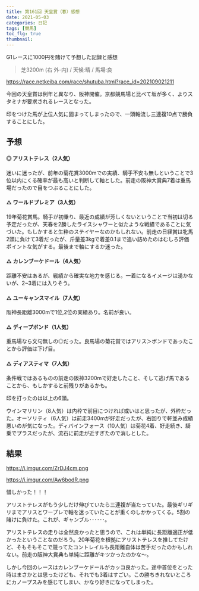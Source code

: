 ```yaml
---
title: 第161回 天皇賞（春）感想
date: 2021-05-03
categories: 日記
tags: [競馬]
toc_flg: true
thumbnail: 
---
```


G1レースに1000円を賭けて予想した記録と感想

> 芝3200m (右 外-内) / 天候:晴 / 馬場:良

https://race.netkeiba.com/race/shutuba.html?race_id=202109021211

今回の天皇賞は例年と異なり、阪神開催。京都競馬場と比べて坂が多く、よりスタミナが要求されるレースとなった。

印をつけた馬が上位人気に固まってしまったので、一頭軸流し三連複10点で勝負することにした。

## 予想


#### ◎ アリストテレス（2人気）
迷いに迷ったが、前年の菊花賞3000mでの実績、騎手不安も無しということで3位以内にくる確率が最も高いと判断して軸とした。前走の阪神大賞典7着は重馬場だったので目をつぶることにした。

#### △ ワールドプレミア（3人気）
19年菊花賞馬。騎手が初乗り、最近の成績が芳しくないということで当初は切る予定だったが、天春を2勝したライスシャワーと似たような戦績であることに気づいた。もしかすると生粋のステイヤーなのかもしれない。前走の日経賞は牝馬2頭に負けて3着だったが、斤量差3kgで着差0.1まで追い詰めたのはむしろ評価ポイントな気がする。最後まで軸にするか迷った。

#### △ カレンブーケドール（4人気）
距離不安はあるが、戦績から確実な地力を感じる。一着になるイメージは湧かないが、2~3着には入りそう。

#### △ ユーキャンスマイル（7人気）
阪神長距離3000mで1位,2位の実績あり。名前が良い。

#### △ ディープボンド（1人気）
重馬場なら文句無しの◎だった。良馬場の菊花賞ではアリス＞ボンドであったことから評価は下げ目。

#### △ ディアスティマ（7人気）
条件戦ではあるものの前走の阪神3200mで好走したこと、そして逃げ馬であることから、もしかすると前残りがあるかも。

印を打ったのは以上の6頭。

ウインマリリン（8人気）は内枠で前目につければ或いはと思ったが、外枠だった。オーソリティ（6人気）は前走3400mが好走だったが、右回りで軒並み成績悪いのが気になった。ディバインフォース（10人気）は菊花4着、好走続き、騎乗でプラスだったが、流石に前走が近すぎたので消しとした。

## 結果

https://i.imgur.com/ZrDJ4cm.png

https://i.imgur.com/Aw6bodR.png

惜しかった！！！

アリストテレスがもう少しだけ伸びていたら三連複が当たっていた。最後ギリギリまでアリスとワープレで軸を迷っていたことが重くのしかかってくる。5割の賭けに負けた。これが、ギャンブル･･････。

アリストテレスの走りは全然良かったと思うので、これは単純に長距離適正が低かったということなのだろう。20年菊花を根拠にアリストテレスを推してたけど、そもそもそこで競ってたコントレイルも長距離自体は苦手だったのかもしれない。前走の阪神大賞典も単純に距離がキツかったのかな～。

しかし今回のレースはカレンブーケドールがカッコ良かった。途中首位をとった時はまさかとは思ったけども、それでも3着はすごい。この勝ちきれないところにカノープスみを感じてしまい、かなり好きになってしまった。